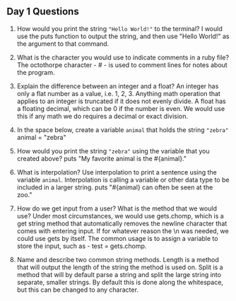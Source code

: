 ## Day 1 Questions

1. How would you print the string `"Hello World!"` to the terminal?
I would use the puts function to output the string, and then use "Hello World!" as the argument to that command.

2. What is the character you would use to indicate comments in a ruby file?
The octothorpe character - # - is used to comment lines for notes about the program.

3. Explain the difference between an integer and a float?
An integer has only a flat number as a value, i.e. 1, 2, 3. Anything math operation that applies to an integer is truncated if it does not evenly divide.
A float has a floating decimal, which can be 0 if the number is even. We would use this if any math we do requires a decimal or exact division.

4. In the space below, create a variable `animal` that holds the string `"zebra"`
animal = "zebra"

5. How would you print the string `"zebra"` using the variable that you created above?
puts "My favorite animal is the #{animal}."

6. What is interpolation? Use interpolation to print a sentence using the variable `animal`.
Interpolation is calling a variable or other data type to be included in a larger string.
puts "#{animal} can often be seen at the zoo."

7. How do we get input from a user? What is the method that we would use?
Under most circumstances, we would use gets.chomp, which is a get string method that automatically removes the newline character that comes with entering input.
If for whatever reason the \n was needed, we could use gets by itself. The common usage is to assign a variable to store the input, such as - test = gets.chomp.

8. Name and describe two common string methods.
Length is a method that will output the length of the string the method is used on.
Split is a method that will by default parse a string and split the large string into separate, smaller strings. By default this is done along the whitespace, but this can be changed to any character.
